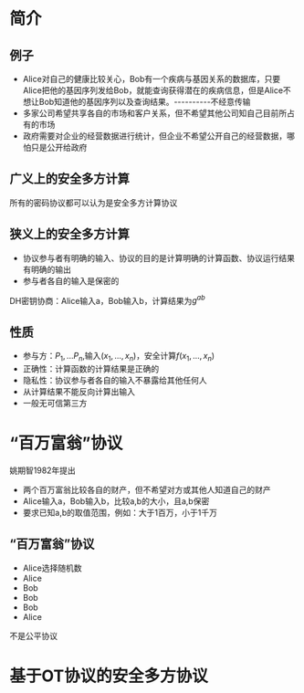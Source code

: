 # 简介

## 例子

- Alice对自己的健康比较关心，Bob有一个疾病与基因关系的数据库，只要Alice把他的基因序列发给Bob，就能查询获得潜在的疾病信息，但是Alice不想让Bob知道他的基因序列以及查询结果。----------不经意传输
- 多家公司希望共享各自的市场和客户关系，但不希望其他公司知自己目前所占有的市场
- 政府需要对企业的经营数据进行统计，但企业不希望公开自己的经营数据，哪怕只是公开给政府

## 广义上的安全多方计算

所有的密码协议都可以认为是安全多方计算协议

## 狭义上的安全多方计算

- 协议参与者有明确的输入、协议的目的是计算明确的计算函数、协议运行结果有明确的输出
- 参与者各自的输入是保密的

DH密钥协商：Alice输入a，Bob输入b，计算结果为$g^{ab}$

## 性质

- 参与方：$P_1,...P_n$,输入$(x_1,...,x_n)$，安全计算$f(x_1,...,x_n)$
- 正确性：计算函数的计算结果是正确的
- 隐私性：协议参与者各自的输入不暴露给其他任何人
- 从计算结果不能反向计算出输入
- 一般无可信第三方

# “百万富翁”协议

姚期智1982年提出

- 两个百万富翁比较各自的财产，但不希望对方或其他人知道自己的财产
- Alice输入a，Bob输入b，比较a,b的大小，且a,b保密
- 要求已知a,b的取值范围，例如：大于1百万，小于1千万



## “百万富翁”协议

- Alice选择随机数
- Alice
- Bob
- Bob
- Bob
- Alice

不是公平协议

# 基于OT协议的安全多方协议

